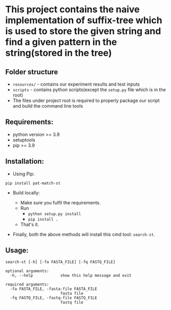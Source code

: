 # This project contains the naive implementation of suffix-tree which is used to store the given string and find a given pattern in the string(stored in the tree)

## Folder structure
- `resources/` - contains our experiment results and test inputs
- `scripts` - contains python scripts(except the `setup.py` file which is in the root)
- The files under project root is required to properly package our script and build the command line tools
## Requirements:
- python version >= 3.9
- setuptools
- pip >= 3.9

## Installation:
- Using Pip:
```commandline
pip install pat-match-st
```
- Build locally:
    - Make sure you fulfil the requirements.
    - Run 
      - `python setup.py install`
      - `pip install .`
    - That's it.
    
- Finally, both the above methods will install this cmd tool: `search-st`.

## Usage:
```commandline
search-st [-h] [-fa FASTA_FILE] [-fq FASTQ_FILE]
```


```text
optional arguments:
  -h, --help            show this help message and exit

required arguments:
  -fa FASTA_FILE, -fasta-file FASTA_FILE
                        fasta file
  -fq FASTQ_FILE, -fastq-file FASTQ_FILE
                        fastq file
```